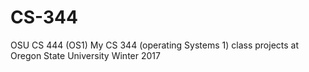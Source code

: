 # CS-344
OSU CS 444 (OS1)
My CS 344 (operating Systems 1) class projects at Oregon State University Winter 2017
